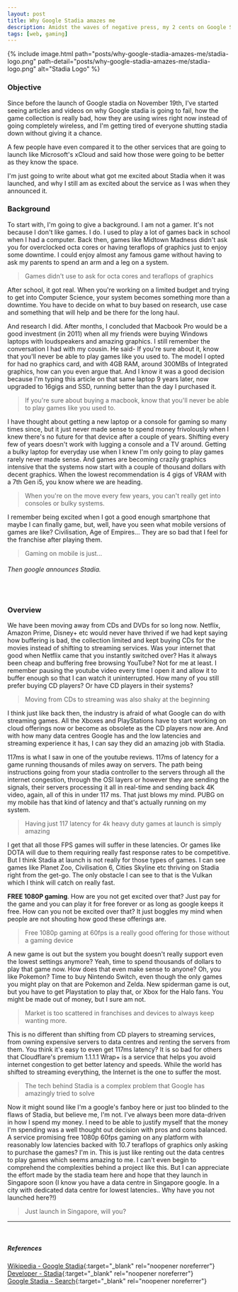 ```yaml
---
layout: post
title: Why Google Stadia amazes me
description: Amidst the waves of negative press, my 2 cents on Google Stadia and why it is so amazing.
tags: [web, gaming]
---
```


{% include image.html path="posts/why-google-stadia-amazes-me/stadia-logo.png" path-detail="posts/why-google-stadia-amazes-me/stadia-logo.png" alt="Stadia Logo" %}

### Objective

Since before the launch of Google stadia on November 19th, I've started seeing articles and videos on why Google stadia is going to fail, how the game collection is really bad, how they are using wires right now instead of going completely wireless, and I'm getting tired of everyone shutting stadia down without giving it a chance.

A few people have even compared it to the other services that are going to launch like Microsoft's xCloud and said how those were going to be better as they know the space.

I'm just going to write about what got me excited about Stadia when it was launched, and why I still am as excited about the service as I was when they announced it.

### Background

To start with, I'm going to give a background. I am not a gamer. It's not because I don't like games. I do. I used to play a lot of games back in school when I had a computer. Back then, games like Midtown Madness didn't ask you for overclocked octa cores or having teraflops of graphics just to enjoy some downtime. I could enjoy almost any famous game without having to ask my parents to spend an arm and a leg on a system.

> Games didn't use to ask for octa cores and teraflops of graphics

After school, it got real. When you're working on a limited budget and trying to get into Computer Science, your system becomes something more than a downtime. You have to decide on what to buy based on research, use case and something that will help and be there for the long haul.

And research I did. After months, I concluded that Macbook Pro would be a good investment (in 2011) when all my friends were buying Windows laptops with loudspeakers and amazing graphics. I still remember the conversation I had with my cousin. He said- If you're sure about it, know that you'll never be able to play games like you used to. The model I opted for had no graphics card, and with 4GB RAM, around 300MBs of Integrated graphics, how can you even argue that. And I know it was a good decision because I'm typing this article on that same laptop 9 years later, now upgraded to 16gigs and SSD, running better than the day I purchased it.

> If you're sure about buying a macbook, know that you'll never be able to play games like you used to.

I have thought about getting a new laptop or a console for gaming so many times since, but it just never made sense to spend money frivolously when I knew there's no future for that device after a couple of years. Shifting every few of years doesn't work with lugging a console and a TV around. Getting a bulky laptop for everyday use when I knew I'm only going to play games rarely never made sense. And games are becoming crazily graphics intensive that the systems now start with a couple of thousand dollars with decent graphics. When the lowest recommendation is 4 gigs of VRAM with a 7th Gen i5, you know where we are heading.

> When you're on the move every few years, you can't really get into consoles or bulky systems.

I remember being excited when I got a good enough smartphone that maybe I can finally game, but, well, have you seen what mobile versions of games are like? Civilisation, Age of Empires... They are so bad that I feel for the franchise after playing them.

> Gaming on mobile is just...

###### Then google announces Stadia.

<br />

### Overview

We have been moving away from CDs and DVDs for so long now. Netflix, Amazon Prime, Disney+ etc would never have thrived if we had kept saying how buffering is bad, the collection limited and kept buying CDs for the movies instead of shifting to streaming services. Was your internet that good when Netflix came that you instantly switched over? Has it always been cheap and buffering free browsing YouTube? Not for me at least. I remember pausing the youtube video every time I open it and allow it to buffer enough so that I can watch it uninterrupted. How many of you still prefer buying CD players? Or have CD players in their systems?

> Moving from CDs to streaming was also shaky at the beginning

I think just like back then, the industry is afraid of what Google can do with streaming games. All the Xboxes and PlayStations have to start working on cloud offerings now or become as obsolete as the CD players now are. And with how many data centres Google has and the low latencies and streaming experience it has, I can say they did an amazing job with Stadia.

117ms is what I saw in one of the youtube reviews. 117ms of latency for a game running thousands of miles away on servers. The path being instructions going from your stadia controller to the servers through all the internet congestion, through the OSI layers or however they are sending the signals, their servers processing it all in real-time and sending back 4K video, again, all of this in under 117 ms. That just blows my mind. PUBG on my mobile has that kind of latency and that's actually running on my system.

> Having just 117 latency for 4k heavy duty games at launch is simply amazing

I get that all those FPS games will suffer in these latencies. Or games like DOTA will due to them requiring really fast response rates to be competitive. But I think Stadia at launch is not really for those types of games. I can see games like Planet Zoo, Civilisation 6, Cities Skyline etc thriving on Stadia right from the get-go. The only obstacle I can see to that is the Vulkan which I think will catch on really fast.

**FREE 1080P gaming**. How are you not get excited over that? Just pay for the game and you can play it for free forever or as long as google keeps it free. How can you not be excited over that? It just boggles my mind when people are not shouting how good these offerings are.

> Free 1080p gaming at 60fps is a really good offering for those without a gaming device

A new game is out but the system you bought doesn't really support even the lowest settings anymore? Yeah, time to spend thousands of dollars to play that game now. How does that even make sense to anyone? Oh, you like Pokemon? Time to buy Nintendo Switch, even though the only games you might play on that are Pokemon and Zelda. New spiderman game is out, but you have to get Playstation to play that, or Xbox for the Halo fans. You might be made out of money, but I sure am not.

> Market is too scattered in franchises and devices to always keep wanting more.

This is no different than shifting from CD players to streaming services, from owning expensive servers to data centres and renting the servers from them. You think it's easy to even get 117ms latency? It is so bad for others that Cloudflare's premium 1.1.1.1 Wrap+ is a service that helps you avoid internet congestion to get better latency and speeds. While the world has shifted to streaming everything, the Internet is the one to suffer the most.

> The tech behind Stadia is a complex problem that Google has amazingly tried to solve

Now it might sound like I'm a google's fanboy here or just too blinded to the flaws of Stadia, but believe me, I'm not. I've always been more data-driven in how I spend my money. I need to be able to justify myself that the money I'm spending was a well thought out decision with pros and cons balanced. A service promising free 1080p 60fps gaming on any platform with reasonably low latencies backed with 10.7 teraflops of graphics only asking to purchase the games? I'm in. This is just like renting out the data centres to play games which seems amazing to me. I can't even begin to comprehend the complexities behind a project like this. But I can appreciate the effort made by the stadia team here and hope that they launch in Singapore soon (I know you have a data centre in Singapore google. In a city with dedicated data centre for lowest latencies.. Why have you not launched here?!)

> Just launch in Singapore, will you?

---
<br>

##### References
[Wikipedia - Google Stadia](https://en.wikipedia.org/wiki/Google_Stadia){:target="_blank" rel="noopener noreferrer"}
<br>
[Developer - Stadia](https://stadia.dev/){:target="_blank" rel="noopener noreferrer"}
<br>
[Google Stadia - Search](https://www.google.com/search?hl=en&q=google%20stadia){:target="_blank" rel="noopener noreferrer"}

